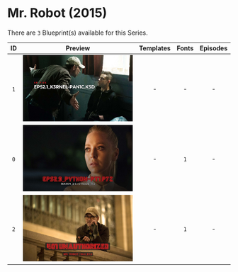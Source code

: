 # Mr. Robot (2015)

There are `3` Blueprint(s) available for this Series.

| ID | Preview | Templates | Fonts | Episodes | 
| :---: | :---: | :---: | :---: | :---: |
| `1` | <img src="./1/preview.jpg" height="150"> | - | - | - |
| `0` | <img src="./0/preview.jpg" height="150"> | - | `1` | - |
| `2` | <img src="./2/preview.jpg" height="150"> | - | `1` | - |